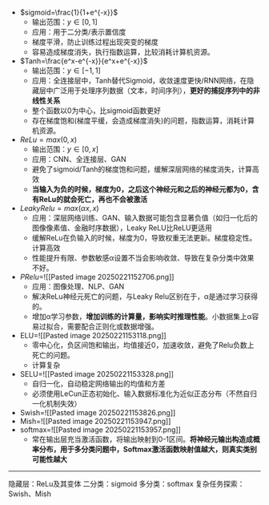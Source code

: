 - $sigmoid=\frac{1}{1+e^{-x}}$
	- 输出范围：$y ∈ [0,1]$
	- 应用：用于二分类/表示置信度
	- 梯度平滑，防止训练过程出现突变的梯度
	- 容易造成梯度消失，执行指数运算，比较消耗计算机资源。
- $Tanh=\frac{e^x-e^{-x}}{e^x+e^{-x}}$
	- 输出范围：$y∈[-1,1]$
	- 应用：全连接层中，Tanh替代Sigmoid，收敛速度更快/RNN网络，在隐藏层中广泛用于处理序列数据（文本，时间序列），**更好的捕捉序列中的非线性关系**
	- 整个函数以0为中心，比sigmoid函数更好
	- 存在梯度饱和(梯度平缓，会造成梯度消失)的问题，指数运算，消耗计算机资源。
- $ReLu=max(0,x)$
	- 输出范围：$y∈[0,x]$
	- 应用：CNN、全连接层、GAN
	- 避免了sigmoid/Tanh的梯度饱和问题，缓解深层网络的梯度消失，计算高效
	- **当输入为负的时候，梯度为0，之后这个神经元和之后的神经元都为0，含有ReLu的就会死亡，再也不会被激活**
- $Leaky Relu=max(αx,x)$
	- 应用：深层网络训练、GAN、输入数据可能包含显著负值（如归一化后的图像像素值、金融时序数据），Leaky ReLU比ReLU更适用
	- 缓解ReLu在负输入的时候，梯度为0，导致权重无法更新。梯度稳定性。计算高效
	- 性能提升有限、参数敏感α设置不当会影响收敛、导致在复杂分类中效果不好。
- $PRelu=$![[Pasted image 20250221152706.png]]
	- 应用：图像处理、NLP、GAN
	- 解决ReLu神经元死亡的问题，与Leaky Relu区别在于，α是通过学习获得的。
	- 增加α学习参数，**增加训练的计算量，影响实时推理性能**。小数据集上α容易过拟合，需要配合正则化或数据增强。
- ELU=![[Pasted image 20250221153118.png]]
	- 零中心化，负区间饱和输出，均值接近0，加速收敛，避免了Relu负数上死亡的问题。
	- 计算复杂
- SELU=![[Pasted image 20250221153328.png]]
	- 自归一化，自动稳定网络输出的均值和方差
	- 必须使用LeCun正态初始化、输入数据标准化为近似正态分布（不然自归一化机制失效）
- Swish=![[Pasted image 20250221153826.png]]
- Mish=![[Pasted image 20250221153947.png]]
- softmax=![[Pasted image 20250221153957.png]]
	- 常在输出层充当激活函数，将输出映射到0-1区间。**将神经元输出构造成概率分布，用于多分类问题中，Softmax激活函数映射值越大，则真实类别可能性越大**

---
隐藏层：ReLu及其变体
二分类：sigmoid
多分类：softmax
复杂任务探索：Swish、Mish